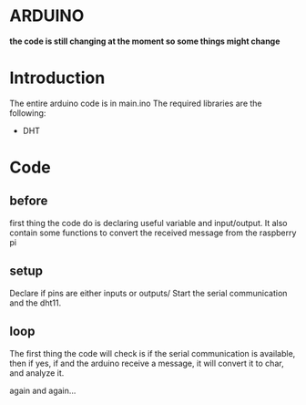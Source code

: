 # ARDUINO

**the code is still changing at the moment so some things might change**

# Introduction
The entire arduino code is in main.ino
The required libraries are the following:
- DHT

# Code
## before
first thing the code do is declaring useful variable and input/output. 
It also contain some functions to convert the received message from the raspberry pi

## setup
Declare if pins are either inputs or outputs/
Start the serial communication and the dht11.

## loop
The first thing the code will check is if the serial communication is available, then if yes, if and the arduino receive a message, it will convert it to char, and analyze it.

again and again...